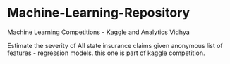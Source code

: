 # Machine-Learning-Repository
Machine Learning Competitions - Kaggle and Analytics Vidhya

Estimate the severity of All state insurance claims given anonymous list of features - regression models. this one is part of kaggle competition.

